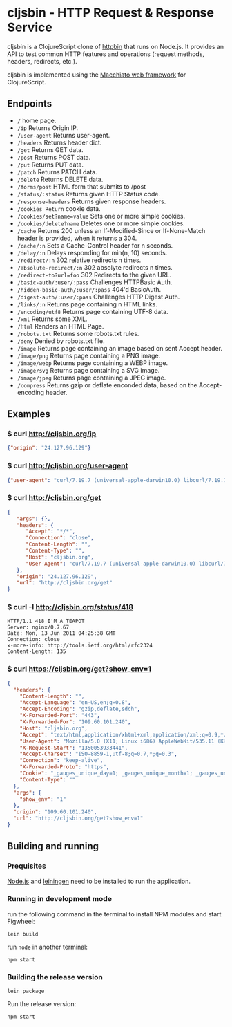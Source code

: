 # cljsbin - HTTP Request & Response Service

cljsbin is a ClojureScript clone of [httpbin](https://httpbin.org/) that
runs on Node.js. It provides an API to test common HTTP features and operations
(request methods, headers, redirects, etc.).

cljsbin is implemented using the [Macchiato web framework](https://github.com/macchiato-framework/)
for ClojureScript.

## Endpoints

* `/` home page.
* `/ip` Returns Origin IP.
* `/user-agent` Returns user-agent.
* `/headers` Returns header dict.
* `/get` Returns GET data.
* `/post` Returns POST data.
* `/put` Returns PUT data.
* `/patch` Returns PATCH data.
* `/delete` Returns DELETE data.
* `/forms/post` HTML form that submits to /post
* `/status/:status` Returns given HTTP Status code.
* `/response-headers` Returns given response headers.
* `/cookies Return` cookie data.
* `/cookies/set?name=value` Sets one or more simple cookies.
* `/cookies/delete?name` Deletes one or more simple cookies.
* `/cache` Returns 200 unless an If-Modified-Since or If-None-Match header is provided, when it returns a 304.
* `/cache/:n` Sets a Cache-Control header for n seconds.
* `/delay/:n` Delays responding for min(n, 10) seconds.
* `/redirect/:n` 302 relative redirects n times.
* `/absolute-redirect/:n` 302 absolyte redirects n times.
* `/redirect-to?url=foo` 302 Redirects to the given URL.
* `/basic-auth/:user/:pass` Challenges HTTPBasic Auth.
* `/hidden-basic-auth/:user/:pass` 404'd BasicAuth.
* `/digest-auth/:user/:pass` Challenges HTTP Digest Auth.
* `/links/:n` Returns page containing n HTML links.
* `/encoding/utf8` Returns page containing UTF-8 data.
* `/xml` Returns some XML.
* `/html` Renders an HTML Page.
* `/robots.txt` Returns some robots.txt rules.
* `/deny` Denied by robots.txt file.
* `/image` Returns page containing an image based on sent Accept header.
* `/image/png` Returns page containing a PNG image.
* `/image/webp` Returns page containing a WEBP image.
* `/image/svg` Returns page containing a SVG image.
* `/image/jpeg` Returns page containing a JPEG image.
* `/compress` Returns gzip or deflate enconded data, based on the Accept-encoding header.

## Examples

### $ curl http://cljsbin.org/ip

``` json
{"origin": "24.127.96.129"}
```

### $ curl http://cljsbin.org/user-agent

``` json
{"user-agent": "curl/7.19.7 (universal-apple-darwin10.0) libcurl/7.19.7 OpenSSL/0.9.8l zlib/1.2.3"}
```

### $ curl http://cljsbin.org/get

``` json
{
   "args": {},
   "headers": {
      "Accept": "*/*",
      "Connection": "close",
      "Content-Length": "",
      "Content-Type": "",
      "Host": "cljsbin.org",
      "User-Agent": "curl/7.19.7 (universal-apple-darwin10.0) libcurl/7.19.7 OpenSSL/0.9.8l zlib/1.2.3"
   },
   "origin": "24.127.96.129",
   "url": "http://cljsbin.org/get"
}
```

### $ curl -I http://cljsbin.org/status/418

``` http
HTTP/1.1 418 I'M A TEAPOT
Server: nginx/0.7.67
Date: Mon, 13 Jun 2011 04:25:38 GMT
Connection: close
x-more-info: http://tools.ietf.org/html/rfc2324
Content-Length: 135
```

### $ curl https://cljsbin.org/get?show_env=1

``` json
{
  "headers": {
    "Content-Length": "",
    "Accept-Language": "en-US,en;q=0.8",
    "Accept-Encoding": "gzip,deflate,sdch",
    "X-Forwarded-Port": "443",
    "X-Forwarded-For": "109.60.101.240",
    "Host": "cljsbin.org",
    "Accept": "text/html,application/xhtml+xml,application/xml;q=0.9,*/*;q=0.8",
    "User-Agent": "Mozilla/5.0 (X11; Linux i686) AppleWebKit/535.11 (KHTML, like Gecko) Chrome/17.0.963.83 Safari/535.11",
    "X-Request-Start": "1350053933441",
    "Accept-Charset": "ISO-8859-1,utf-8;q=0.7,*;q=0.3",
    "Connection": "keep-alive",
    "X-Forwarded-Proto": "https",
    "Cookie": "_gauges_unique_day=1; _gauges_unique_month=1; _gauges_unique_year=1; _gauges_unique=1; _gauges_unique_hour=1",
    "Content-Type": ""
  },
  "args": {
    "show_env": "1"
  },
  "origin": "109.60.101.240",
  "url": "http://cljsbin.org/get?show_env=1"
}
```

## Building and running

### Prequisites

[Node.js](https://nodejs.org/) and [leiningen](http://leiningen.org/)
need to be installed to run the application.

### Running in development mode

run the following command in the terminal to install NPM modules and start Figwheel:

```
lein build
```

run `node` in another terminal:

```
npm start
```

### Building the release version

```
lein package
```

Run the release version:

```
npm start
```
